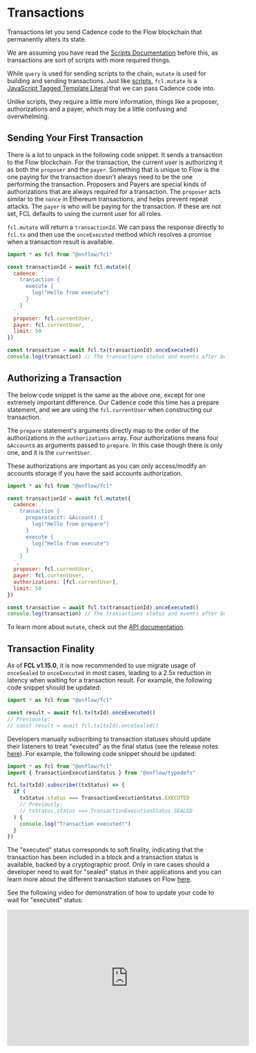 # Transactions

Transactions let you send Cadence code to the Flow blockchain that permanently alters its state.

We are assuming you have read the [Scripts Documentation](./scripts.md) before this, as transactions are sort of scripts with more required things.

While `query` is used for sending scripts to the chain, `mutate` is used for building and sending transactions. Just like [scripts](./scripts.md), `fcl.mutate` is a [JavaScript Tagged Template Literal](https://styled-components.com/docs/advanced#tagged-template-literals) that we can pass Cadence code into.

Unlike scripts, they require a little more information, things like a proposer, authorizations and a payer, which may be a little confusing and overwhelming.

## Sending Your First Transaction

There is a lot to unpack in the following code snippet.
It sends a transaction to the Flow blockchain. For the transaction, the current user is authorizing it as both the `proposer` and the `payer`.
Something that is unique to Flow is the one paying for the transaction doesn't always need to be the one performing the transaction.
Proposers and Payers are special kinds of authorizations that are always required for a transaction.
The `proposer` acts similar to the `nonce` in Ethereum transactions, and helps prevent repeat attacks.
The `payer` is who will be paying for the transaction.
If these are not set, FCL defaults to using the current user for all roles.

`fcl.mutate` will return a `transactionId`. We can pass the response directly to `fcl.tx` and then use the `onceExecuted` method which resolves a promise when a transaction result is available.

```javascript
import * as fcl from "@onflow/fcl"

const transactionId = await fcl.mutate({
  cadence: `
    transaction {
      execute {
        log("Hello from execute")
      }
    }
  `,
  proposer: fcl.currentUser,
  payer: fcl.currentUser,
  limit: 50
})

const transaction = await fcl.tx(transactionId).onceExecuted()
console.log(transaction) // The transactions status and events after being executed
```

## Authorizing a Transaction

The below code snippet is the same as the above one, except for one extremely important difference.
Our Cadence code this time has a prepare statement, and we are using the `fcl.currentUser` when constructing our transaction.

The `prepare` statement's arguments directly map to the order of the authorizations in the `authorizations` array.
Four authorizations means four `&Account`s as arguments passed to `prepare`. In this case though there is only one, and it is the `currentUser`.

These authorizations are important as you can only access/modify an accounts storage if you have the said accounts authorization.

```javascript
import * as fcl from "@onflow/fcl"

const transactionId = await fcl.mutate({
  cadence: `
    transaction {
      prepare(acct: &Account) {
        log("Hello from prepare")
      }
      execute {
        log("Hello from execute")
      }
    }
  `,
  proposer: fcl.currentUser,
  payer: fcl.currentUser,
  authorizations: [fcl.currentUser],
  limit: 50
})

const transaction = await fcl.tx(transactionId).onceExecuted()
console.log(transaction) // The transactions status and events after being executed
```

To learn more about `mutate`, check out the [API documentation](./api.md#mutate).

## Transaction Finality

As of **FCL v1.15.0**, it is now recommended to use migrate usage of `onceSealed` to `onceExecuted` in most cases, leading to a 2.5x reduction in latency when waiting for a transaction result.  For example, the following code snippet should be updated:

```ts
import * as fcl from "@onflow/fcl"

const result = await fcl.tx(txId).onceExecuted()
// Previously:
// const result = await fcl.tx(txId).onceSealed()
```

Developers manually subscribing to transaction statuses should update their listeners to treat "executed" as the final status (see the release notes [here](https://github.com/onflow/fcl-js/releases/tag/%40onflow%2Ffcl%401.15.0)).  For example, the following code snippet should be updated:

```ts
import * as fcl from "@onflow/fcl"
import { TransactionExecutionStatus } from "@onflow/typedefs"

fcl.tx(txId).subscribe((txStatus) => {
  if (
    txStatus.status === TransactionExecutionStatus.EXECUTED
    // Previously:
    // txStatus.status === TransactionExecutionStatus.SEALED
  ) {
    console.log("Transaction executed!")
  }
})
```

The "executed" status corresponds to soft finality, indicating that the transaction has been included in a block and a transaction status is available, backed by a cryptographic proof.  Only in rare cases should a developer need to wait for "sealed" status in their applications and you can learn more about the different transaction statuses on Flow [here](../../../build/basics/transactions.md#transaction-status).

See the following video for demonstration of how to update your code to wait for "executed" status:

<iframe
  width="560"
  height="315"
  src="https://www.youtube-nocookie.com/embed/ubhxIszdzfo"
  title="YouTube video player"
  frameborder="0"
  allow="accelerometer; autoplay; clipboard-write; encrypted-media; gyroscope; picture-in-picture"
  allowfullscreen
></iframe>